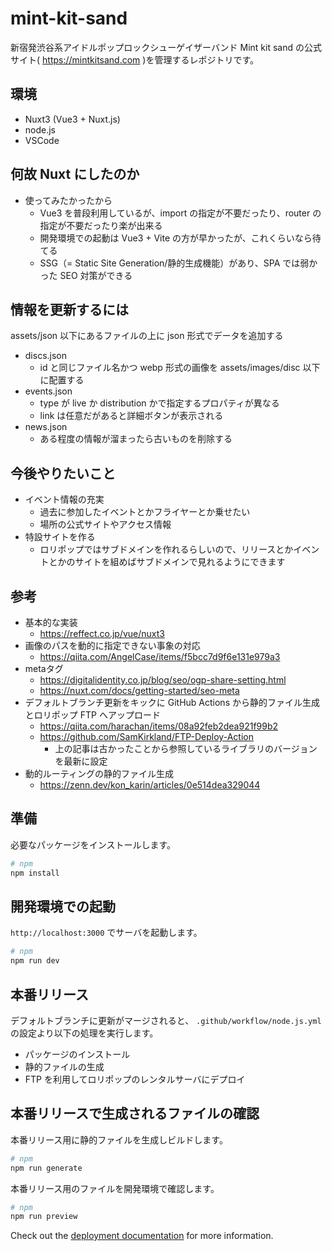 # mint-kit-sand

新宿発渋谷系アイドルポップロックシューゲイザーバンド Mint kit sand の公式サイト( https://mintkitsand.com )を管理するレポジトリです。

## 環境
* Nuxt3 (Vue3 + Nuxt.js)
* node.js
* VSCode

## 何故 Nuxt にしたのか
* 使ってみたかったから
  * Vue3 を普段利用しているが、import の指定が不要だったり、router の指定が不要だったり楽が出来る
  * 開発環境での起動は Vue3 + Vite の方が早かったが、これくらいなら待てる
  * SSG（= Static Site Generation/静的生成機能）があり、SPA では弱かった SEO 対策ができる

## 情報を更新するには
assets/json 以下にあるファイルの上に json 形式でデータを追加する

* discs.json
  * id と同じファイル名かつ webp 形式の画像を assets/images/disc 以下に配置する
* events.json
  * type が live か distribution かで指定するプロパティが異なる
  * link は任意だがあると詳細ボタンが表示される
* news.json
  * ある程度の情報が溜まったら古いものを削除する

## 今後やりたいこと
* イベント情報の充実
  * 過去に参加したイベントとかフライヤーとか乗せたい
  * 場所の公式サイトやアクセス情報
* 特設サイトを作る
  * ロリポップではサブドメインを作れるらしいので、リリースとかイベントとかのサイトを組めばサブドメインで見れるようにできます

## 参考
* 基本的な実装
  * https://reffect.co.jp/vue/nuxt3
* 画像のパスを動的に指定できない事象の対応
  * https://qiita.com/AngelCase/items/f5bcc7d9f6e131e979a3
* metaタグ
  * https://digitalidentity.co.jp/blog/seo/ogp-share-setting.html
  * https://nuxt.com/docs/getting-started/seo-meta
* デフォルトブランチ更新をキックに GitHub Actions から静的ファイル生成とロリポップ FTP へアップロード
  * https://qiita.com/harachan/items/08a92feb2dea921f99b2
  * https://github.com/SamKirkland/FTP-Deploy-Action
    * 上の記事は古かったことから参照しているライブラリのバージョンを最新に設定
* 動的ルーティングの静的ファイル生成
  * https://zenn.dev/kon_karin/articles/0e514dea329044


## 準備

必要なパッケージをインストールします。

```bash
# npm
npm install
```

## 開発環境での起動

`http://localhost:3000` でサーバを起動します。

```bash
# npm
npm run dev
```

## 本番リリース
デフォルトブランチに更新がマージされると、 `.github/workflow/node.js.yml` の設定より以下の処理を実行します。

* パッケージのインストール
* 静的ファイルの生成
* FTP を利用してロリポップのレンタルサーバにデプロイ

## 本番リリースで生成されるファイルの確認

本番リリース用に静的ファイルを生成しビルドします。

```bash
# npm
npm run generate
```

本番リリース用のファイルを開発環境で確認します。

```bash
# npm
npm run preview
```

Check out the [deployment documentation](https://nuxt.com/docs/getting-started/deployment) for more information.
